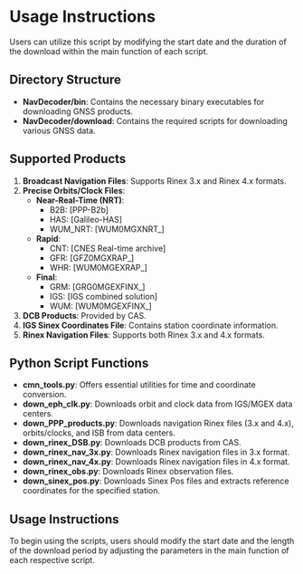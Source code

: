 # Usage Instructions

Users can utilize this script by modifying the start date and the duration of the download within the main function of each script.

## Directory Structure

- **NavDecoder/bin**: Contains the necessary binary executables for downloading GNSS products.
- **NavDecoder/download**: Contains the required scripts for downloading various GNSS data.

## Supported Products

1. **Broadcast Navigation Files**: Supports Rinex 3.x and Rinex 4.x formats.
2. **Precise Orbits/Clock Files**:
   - **Near-Real-Time (NRT)**:
     - B2B: [PPP-B2b]
     - HAS: [Galileo-HAS]
     - WUM_NRT: [WUM0MGXNRT_]
   - **Rapid**:
     - CNT: [CNES Real-time archive]
     - GFR: [GFZ0MGXRAP_]
     - WHR: [WUM0MGEXRAP_]
   - **Final**:
     - GRM: [GRG0MGEXFINX_]
     - IGS: [IGS combined solution]
     - WUM: [WUM0MGEXFINX_]
3. **DCB Products**: Provided by CAS.
4. **IGS Sinex Coordinates File**: Contains station coordinate information.
5. **Rinex Navigation Files**: Supports both Rinex 3.x and 4.x formats.

## Python Script Functions

- **cmn_tools.py**: Offers essential utilities for time and coordinate conversion.
- **down_eph_clk.py**: Downloads orbit and clock data from IGS/MGEX data centers.
- **down_PPP_products.py**: Downloads navigation Rinex files (3.x and 4.x), orbits/clocks, and ISB from data centers.
- **down_rinex_DSB.py**: Downloads DCB products from CAS.
- **down_rinex_nav_3x.py**: Downloads Rinex navigation files in 3.x format.
- **down_rinex_nav_4x.py**: Downloads Rinex navigation files in 4.x format.
- **down_rinex_obs.py**: Downloads Rinex observation files.
- **down_sinex_pos.py**: Downloads Sinex Pos files and extracts reference coordinates for the specified station.

## Usage Instructions

To begin using the scripts, users should modify the start date and the length of the download period by adjusting the parameters in the main function of each respective script.
